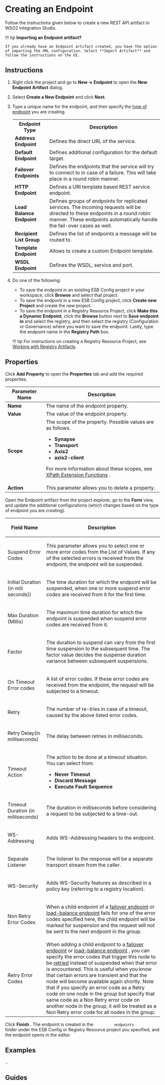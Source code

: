 # Creating an Endpoint
Follow the instructions given below to create a new REST API artifact in WSO2 Integration Studio.

!!! tip
    **Importing an Endpoint artifact?**

    If you already have an Endpoint artifact created, you have the option of importing the XML configuration. Select **Import Artifact** and follow the instructions on the UI.

## Instructions

1.  Right click the project and go to **New → Endpoint** to open the **New Endpoint Artifact** dialog.
2.  Select **Create a New Endpoint** and click **Next**.
3.  Type a unique name for the endpoint, and then specify the [type of
    endpoint](_ESB_Endpoints_) you are creating.

    <table>
        <tr>
            <th>Endpoint Type</th>
            <th>Description</th>
        </tr>
        <tr>
            <td><b>Address Endpoint</b></td>
            <td>Defines the direct URL of the service.</td>
        </tr>
        <tr>
            <td><b>Default Endpoint</b></td>
            <td>Defines additional configuration for the default target.</td>
        </tr>
        <tr>
            <td><b>Failover Endpoints</b></td>
            <td>Defines the endpoints that the service will try to connect to in case of a failure. This will take place in a round robin manner.</td>
        </tr>
        <tr>
            <td><b>HTTP Endpoint</b></td>
            <td>Defines a URI template based REST service endpoint.</td>
        </tr>
        <tr>
            <td><b>Load Balance Endpoint</b></td>
            <td>Defines groups of endpoints for replicated services. The incoming requests will be directed to these endpoints in a round robin manner. These endpoints automatically handle the fail-over cases as well.</td>
        </tr>
        <tr>
            <td><b>Recipient List Group</b></td>
            <td>Defines the list of endpoints a message will be routed to.</td>
        </tr>
        <tr>
            <td><b>Template Endpoint</b></td>
            <td>Allows to create a custom Endpoint template.</td>
        </tr>
        <tr>
            <td><b>WSDL Endpoint</b></td>
            <td>Defines the WSDL, service and port.</td>
        </tr>
    </table>

4.  Do one of the following:  
    -   To save the endpoint in an existing ESB Config project in your workspace, click **Browse** and select that project.
    -   To save the endpoint in a new ESB Config project, click **Create new Project** and create the new project.
    -   To save the endpoint in a Registry Resource Project, click **Make this a Dynamic Endpoint**, click the **Browse** button next to **Save endpoint in** and select the registry, and then select the registry (Configuration or Governance) where you want to save the endpoint. Lastly, type the endpoint name in the **Registry Path** box.

    !!! tip
        For instructions on creating a Registry Resource Project, see [Working with Registry Artifacts](https://docs.wso2.com/display/EI620/Working+with+Registry+Artifacts).

## Properties

Click **Add Property** to open the **Properties** tab and add the required properties.

<table>
    <thead>
    <tr class="header">
    <th>Parameter Name</th>
    <th>Description</th>
    </tr>
    </thead>
    <tbody>
    <tr class="odd">
    <td><strong>Name</strong></td>
    <td>The name of the endpoint property.</td>
    </tr>
    <tr class="even">
    <td><strong>Value</strong></td>
    <td>The value of the endpoint property.</td>
    </tr>
    <tr class="odd">
    <td><strong>Scope</strong></td>
    <td>The scope of the property. Possible values are as follows.
    <ul>
    <li><strong>Synapse</strong></li>
    <li><strong>Transport</strong></li>
    <li><strong>Axis2</strong></li>
    <li><strong>axis2-client</strong></li>
    </ul>
    <p>For more information about these scopes, see <a href="https://docs.wso2.com/display/EI6xx/Accessing+Properties+with+XPath#AccessingPropertieswithXPath-XPathExtensionFunctions">XPath Extension Functions</a> .</p></td>
    </tr>
    <tr class="even">
    <td><strong>Action</strong></td>
    <td>This parameter allows you to delete a property.</td>
    </tr>
    </tbody>
</table>

Open the Endpoint artifact from the project explorer, go to the **Form** view, and update the additional configurations (which changes based on the type of endpoint you are creating).

<table>
    <thead>
    <tr class="header">
    <th><p>Field Name</p></th>
    <th><p>Description</p></th>
    </tr>
    </thead>
    <tbody>
    <tr class="odd">
    <td><p>Suspend Error Codes</p></td>
    <td><p>This parameter allows you to select one or more error codes from the List of Values. If any of the selected errors is received from the endpoint, the endpoint will be suspended.</p></td>
    </tr>
    <tr class="even">
    <td><p>Initial Duration (in mili seconds))</p></td>
    <td><p>The time duration for which the endpoint will be suspended, when one or more suspend error codes are received from it for the first time.</p></td>
    </tr>
    <tr class="odd">
    <td><p>Max Duration (Millis)</p></td>
    <td><p>The maximum time duration for which the endpoint is suspended when suspend error codes are received from it.</p></td>
    </tr>
    <tr class="even">
    <td><p>Factor</p></td>
    <td><p>The duration to suspend can vary from the first time suspension to the subsequent time. The factor value decides the suspense duration variance between subsequent suspensions.</p></td>
    </tr>
    <tr class="odd">
    <td><p>On Timeout Error codes</p></td>
    <td><p>A list of error codes. If these error codes are received from the endpoint, the request will be subjected to a timeout.</p></td>
    </tr>
    <tr class="even">
    <td><p>Retry</p></td>
    <td><p>The number of re-tries in case of a timeout, caused by the above listed error codes.</p></td>
    </tr>
    <tr class="odd">
    <td><p>Retry Delay(in milliseconds)</p></td>
    <td><p>The delay between retries in milliseconds.</p></td>
    </tr>
    <tr class="even">
    <td><p>Timeout Action</p></td>
    <td><p>The action to be done at a timeout situation. You can select from:</p>
    <ul>
    <li><strong>Never Timeout</strong></li>
    <li><strong>Discard Message</strong></li>
    <li><strong>Execute Fault Sequence</strong></li>
    </ul></td>
    </tr>
    <tr class="odd">
    <td><p>Timeout Duration (in milliseconds)</p></td>
    <td><p>The duration in milliseconds before considering a request to be subjected to a time-out.</p></td>
    </tr>
    <tr class="even">
    <td><p>WS-Addressing</p></td>
    <td><p>Adds WS-Addressing headers to the endpoint.</p></td>
    </tr>
    <tr class="odd">
    <td><p>Separate Listener</p></td>
    <td><p>The listener to the response will be a separate transport stream from the caller.</p></td>
    </tr>
    <tr class="even">
    <td><p>WS-Security</p></td>
    <td><p>Adds WS-Security features as described in a policy key (referring to a registry location).</p></td>
    </tr>
    <tr class="odd">
    <td>Non Retry Error Codes</td>
    <td><p>When a child endpoint of a <a href="_Configuring_Failover_Endpoints_">failover endpoint</a> or <a href="_Load-balance_Group_">load-balance endpoint</a> fails for one of the error codes specified here, the child endpoint will be marked for suspension and the request will not be sent to the next endpoint in the group.</p></td>
    </tr>
    <tr class="even">
    <td>Retry Error Codes</td>
    <td>When adding a child endpoint to a <a href="_Configuring_Failover_Endpoints_">failover endpoint</a> or <a href="_Load-balance_Group_">load-balance endpoint</a> , you can specify the error codes that trigger this node to be <a href="Endpoint-Error-Handling_119131815.html#EndpointErrorHandling-retryConfig">retried</a> instead of suspended when that error is encountered. This is useful when you know that certain errors are transient and that the node will become available again shortly. Note that if you specify an error code as a Retry code on one node in the group but specify that same code as a Non Retry error code on another node in the group, it will be treated as a Non Retry error code for all nodes in the group.</td>
    </tr>
    </tbody>
</table>

Click **Finish** . The endpoint is created in the
    `          endpoints         ` folder under the ESB Config or
    Registry Resource project you specified, and the endpoint opens in
    the editor.

## Examples
..

## Guides

